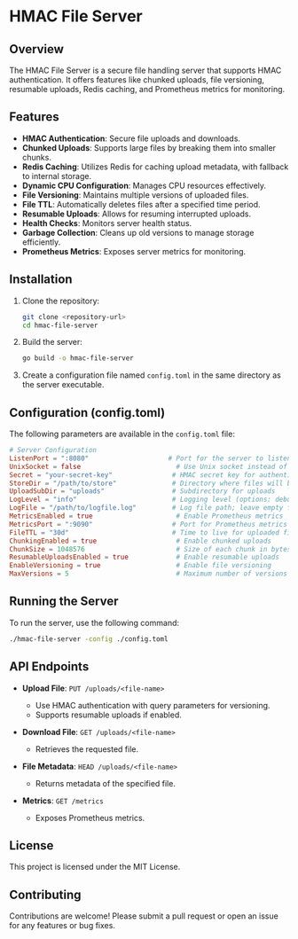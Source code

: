 
# HMAC File Server

## Overview
The HMAC File Server is a secure file handling server that supports HMAC authentication. It offers features like chunked uploads, file versioning, resumable uploads, Redis caching, and Prometheus metrics for monitoring.

## Features
- **HMAC Authentication**: Secure file uploads and downloads.
- **Chunked Uploads**: Supports large files by breaking them into smaller chunks.
- **Redis Caching**: Utilizes Redis for caching upload metadata, with fallback to internal storage.
- **Dynamic CPU Configuration**: Manages CPU resources effectively.
- **File Versioning**: Maintains multiple versions of uploaded files.
- **File TTL**: Automatically deletes files after a specified time period.
- **Resumable Uploads**: Allows for resuming interrupted uploads.
- **Health Checks**: Monitors server health status.
- **Garbage Collection**: Cleans up old versions to manage storage efficiently.
- **Prometheus Metrics**: Exposes server metrics for monitoring.

## Installation

1. Clone the repository:
   ```bash
   git clone <repository-url>
   cd hmac-file-server
   ```

2. Build the server:
   ```bash
   go build -o hmac-file-server
   ```

3. Create a configuration file named `config.toml` in the same directory as the server executable.

## Configuration (config.toml)
The following parameters are available in the `config.toml` file:

```toml
# Server Configuration
ListenPort = ":8080"                    # Port for the server to listen on
UnixSocket = false                        # Use Unix socket instead of TCP
Secret = "your-secret-key"               # HMAC secret key for authentication
StoreDir = "/path/to/store"              # Directory where files will be stored
UploadSubDir = "uploads"                 # Subdirectory for uploads
LogLevel = "info"                        # Logging level (options: debug, info, warn, error)
LogFile = "/path/to/logfile.log"         # Log file path; leave empty for stdout
MetricsEnabled = true                     # Enable Prometheus metrics
MetricsPort = ":9090"                    # Port for Prometheus metrics
FileTTL = "30d"                          # Time to live for uploaded files (e.g., 30d, 1h)
ChunkingEnabled = true                    # Enable chunked uploads
ChunkSize = 1048576                       # Size of each chunk in bytes (1MB)
ResumableUploadsEnabled = true            # Enable resumable uploads
EnableVersioning = true                   # Enable file versioning
MaxVersions = 5                           # Maximum number of versions to keep
```

## Running the Server

To run the server, use the following command:
```bash
./hmac-file-server -config ./config.toml
```

## API Endpoints

- **Upload File**: `PUT /uploads/<file-name>`
  - Use HMAC authentication with query parameters for versioning.
  - Supports resumable uploads if enabled.

- **Download File**: `GET /uploads/<file-name>`
  - Retrieves the requested file.

- **File Metadata**: `HEAD /uploads/<file-name>`
  - Returns metadata of the specified file.

- **Metrics**: `GET /metrics`
  - Exposes Prometheus metrics.

## License
This project is licensed under the MIT License.

## Contributing
Contributions are welcome! Please submit a pull request or open an issue for any features or bug fixes.
